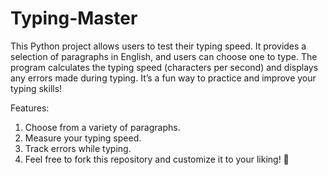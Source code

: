 # Typing-Master

This Python project allows users to test their typing speed. It provides a selection of paragraphs in English, and users can choose one to type. The program calculates the typing speed (characters per second) and displays any errors made during typing. It’s a fun way to practice and improve your typing skills!

Features:
1. Choose from a variety of paragraphs.
2. Measure your typing speed.
3. Track errors while typing.
4. Feel free to fork this repository and customize it to your liking! 🚀

